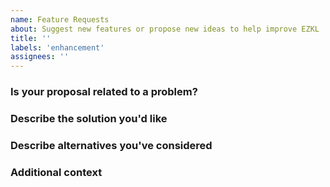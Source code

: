 ```yaml
---
name: Feature Requests
about: Suggest new features or propose new ideas to help improve EZKL
title: ''
labels: 'enhancement'
assignees: ''
---
```

<!--
  Thanks for taking the time to report an issue

  * For questions, ask them in [Discussions](https://github.com/zkonduit/ezkl/discussions) or the [EZKL Community Telegram Group](https://t.me/+76OjHb5CwJtkMTBh) instead

  * Check to make sure someone hasn't already opened a similar [issue](https://github.com/zkonduit/ezkl/issues)
-->

### Is your proposal related to a problem?

<!--
  Provide a clear and concise description of what the problem is.
  For example, "I'm always frustrated when..."
-->

### Describe the solution you'd like

<!--
  Provide a clear and concise description of what you want to happen.
-->

### Describe alternatives you've considered

<!--
  Let us know about other solutions you've tried or researched.
-->

### Additional context

<!--
  Is there anything else you can add about the proposal?
  You might want to link to related issues here, if you haven't already.
-->
